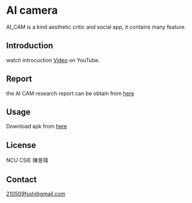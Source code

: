 # AI camera
AI_CAM is a kind aesthetic critic and social app, it contains many feature.

## Introduction
watch introcuction [Video](https://youtu.be/A4k8UxpVAdk "Introduction to AI Cam") on YouTube.

## Report


the AI CAM research report can be obtain from [here](https://drive.google.com/file/d/1DZVb1vvyq6zKcKfubs5N-rImbsadS1SV/view?usp=sharing "research report of AI Cam")


## Usage 
Download apk from [here](https://drive.google.com/file/d/1joVBGSV9XLlUXpyCmppHnOopB2nxPY1a/view?usp=sharing "download link of  AI Cam")

## License 
NCU CSIE 陳昱瑋

## Contact
210509fssh@gmail.com
